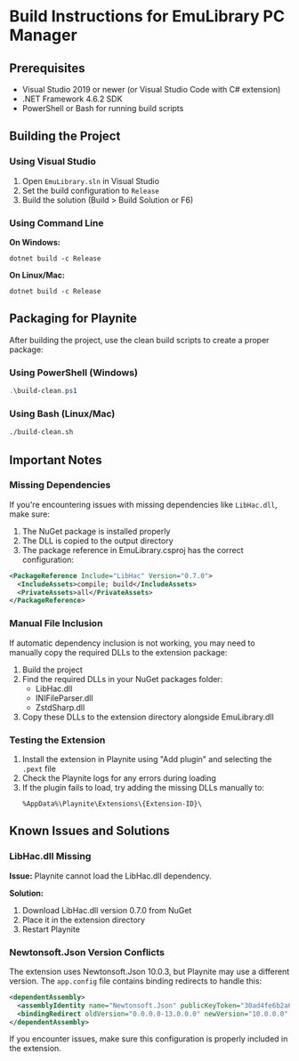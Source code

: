 # Build Instructions for EmuLibrary PC Manager

## Prerequisites

- Visual Studio 2019 or newer (or Visual Studio Code with C# extension)
- .NET Framework 4.6.2 SDK
- PowerShell or Bash for running build scripts

## Building the Project

### Using Visual Studio

1. Open `EmuLibrary.sln` in Visual Studio
2. Set the build configuration to `Release`
3. Build the solution (Build > Build Solution or F6)

### Using Command Line

**On Windows:**
```
dotnet build -c Release
```

**On Linux/Mac:**
```
dotnet build -c Release
```

## Packaging for Playnite

After building the project, use the clean build scripts to create a proper package:

### Using PowerShell (Windows)

```powershell
.\build-clean.ps1
```

### Using Bash (Linux/Mac)

```bash
./build-clean.sh
```

## Important Notes

### Missing Dependencies

If you're encountering issues with missing dependencies like `LibHac.dll`, make sure:

1. The NuGet package is installed properly
2. The DLL is copied to the output directory
3. The package reference in EmuLibrary.csproj has the correct configuration:

```xml
<PackageReference Include="LibHac" Version="0.7.0">
  <IncludeAssets>compile; build</IncludeAssets>
  <PrivateAssets>all</PrivateAssets>
</PackageReference>
```

### Manual File Inclusion

If automatic dependency inclusion is not working, you may need to manually copy the required DLLs to the extension package:

1. Build the project
2. Find the required DLLs in your NuGet packages folder:
   - LibHac.dll
   - INIFileParser.dll 
   - ZstdSharp.dll
3. Copy these DLLs to the extension directory alongside EmuLibrary.dll

### Testing the Extension

1. Install the extension in Playnite using "Add plugin" and selecting the `.pext` file
2. Check the Playnite logs for any errors during loading
3. If the plugin fails to load, try adding the missing DLLs manually to:
   ```
   %AppData%\Playnite\Extensions\{Extension-ID}\
   ```

## Known Issues and Solutions

### LibHac.dll Missing

**Issue:** Playnite cannot load the LibHac.dll dependency.

**Solution:**
1. Download LibHac.dll version 0.7.0 from NuGet
2. Place it in the extension directory
3. Restart Playnite

### Newtonsoft.Json Version Conflicts

The extension uses Newtonsoft.Json 10.0.3, but Playnite may use a different version. The `app.config` file contains binding redirects to handle this:

```xml
<dependentAssembly>
  <assemblyIdentity name="Newtonsoft.Json" publicKeyToken="30ad4fe6b2a6aeed" culture="neutral" />
  <bindingRedirect oldVersion="0.0.0.0-13.0.0.0" newVersion="10.0.0.0" />
</dependentAssembly>
```

If you encounter issues, make sure this configuration is properly included in the extension.